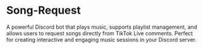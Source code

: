 # Song-Request
A powerful Discord bot that plays music, supports playlist management, and allows users to request songs directly from TikTok Live comments. Perfect for creating interactive and engaging music sessions in your Discord server. 
